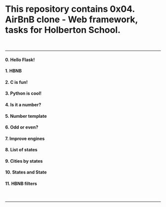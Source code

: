 <h1>This repository contains 0x04. AirBnB clone - Web framework, tasks for Holberton School.</h1>
<br>
<hr>
<h4>0. Hello Flask!</h4>
<h4>1. HBNB</h4>
<h4>2. C is fun!</h4>
<h4>3. Python is cool!</h4>
<h4>4. Is it a number?</h4>
<h4>5. Number template</h4>
<h4>6. Odd or even?</h4>
<h4>7. Improve engines</h4>
<h4>8. List of states</h4>
<h4>9. Cities by states</h4>
<h4>10. States and State</h4>
<h4>11. HBNB filters</h4>
<br>
<hr>